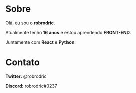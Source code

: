 <h1>Sobre</h1>
<p>Olá, eu sou o <b>robrodric</b>.</p>
<p>Atualmente tenho <b>16 anos</b> e estou aprendendo <b>FRONT-END</b>.</p>
<p>Juntamente com <b>React</b> e <b>Python</b>.</p>


<h1>Contato</h1>
<p><b>Twitter:</b> @robrodric</p>
<p><b>Discord:</b> robrodric#0237</p>
